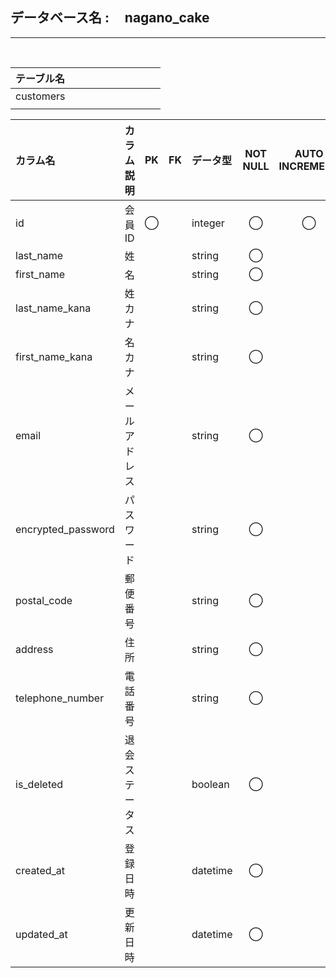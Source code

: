 <h2>データベース名 : &nbsp;&nbsp;&nbsp; nagano_cake</h2>

- - - -
<br>

| テーブル名 |     |     |     |     |     |     |     |     |     |
| :--------- | :-- | :-- | :-- | :-- | :-- | :-- | :-- | :-- | :-- |
| customers  |     |     |     |     |     |     |     |     |     |
|            |     |     |     |     |     |     |     |     |     |


| カラム名           | カラム説明     | PK  | FK  | データ型 | NOT NULL | AUTO INCREMENT | INDEX | DEFAULT | 備考 |
| :----------------- | :------------- | :--: | :--: | :------- | :-------: | :-------------: | :----: | :------ | :--- |
| id                 | 会員ID         | ◯   |     | integer  | ◯        | ◯              | ◯     |         |      |
| last_name          | 姓             |     |     | string   | ◯        |                |       |         |      |
| first_name         | 名             |     |     | string   | ◯        |                |       |         |      |
| last_name_kana     | 姓カナ         |     |     | string   | ◯        |                |       |         |      |
| first_name_kana    | 名カナ         |     |     | string   | ◯        |                |       |         |      |
| email              | メールアドレス |     |     | string   | ◯        |                |       |         |      |
| encrypted_password | パスワード     |     |     | string   | ◯        |                |       |         |      |
| postal_code        | 郵便番号       |     |     | string   | ◯        |                |       |         |      |
| address            | 住所           |     |     | string   | ◯        |                |       |         |      |
| telephone_number   | 電話番号       |     |     | string   | ◯        |                |       |         |      |
| is_deleted         | 退会ステータス |     |     | boolean  | ◯        |                |       | FALSE   |      |
| created_at         | 登録日時       |     |     | datetime | ◯        |                |       | now     |      |
| updated_at         | 更新日時       |     |     | datetime | ◯        |                |       | now     |      |